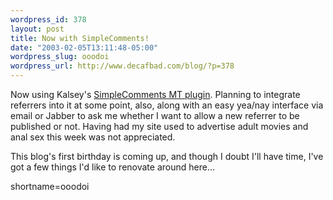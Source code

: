 ```yaml
--- 
wordpress_id: 378
layout: post
title: Now with SimpleComments!
date: "2003-02-05T13:11:48-05:00"
wordpress_slug: ooodoi
wordpress_url: http://www.decafbad.com/blog/?p=378
---
```

<p>Now using Kalsey's <a href="http://kalsey.com/blog/2003/02/simplecomments/index.html" target="_top">SimpleComments MT plugin</a>.  Planning to integrate referrers into it at some point, also, along with an easy yea/nay interface via email or Jabber to ask me whether I want to allow a new referrer to be published or not.  Having had my site used to advertise adult movies and anal sex this week was not appreciated.</p>
<p>This blog's first birthday is coming up, and though I doubt I'll have time, I've got a few things I'd like to renovate around here...</p>
<!--more-->
shortname=ooodoi
